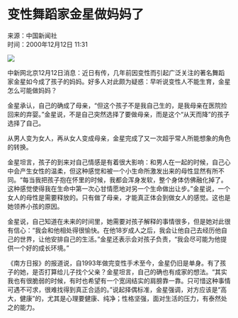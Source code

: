 # 变性舞蹈家金星做妈妈了

来源：中国新闻社  
时间：2000年12月12日 11:31  

![](http://club.adam.sina.com.cn/time.gif)

中新网北京12月12日消息：近日有传，几年前因变性而引起广泛关注的著名舞蹈家金星如今成了孩子的妈妈。好多人对此颇为疑惑：早听说变性人不能生育，金星怎么可能做妈妈？

金星承认，自己的确成了母亲，“但这个孩子不是我自己生的，是我母亲在医院捡回来的弃婴。”金星说，不是自己突然选择了要做母亲，而是这个“从天而降”的孩子选择了自己。

从男人变为女人，再从女人变成母亲，金星完成了又一次超乎常人所能想象的角色的转换。

金星坦言，孩子的到来对自己情感是有着很大影响：和男人在一起的时候，自己心中会产生女性的温柔，但这种感觉和被一个小生命所激发出来的母性显然有所不同。“每当我把孩子抱在怀里的时候，我都会浑身发软，整个身体仿佛融化掉了。这种感觉使得我在生命中第一次心甘情愿地对另一个生命做出让步。”金星说，一个女人的母性是需要释放的。只有做了母亲，才能真正体会到做女人的感觉。这也是她领养小孩的原因。

金星说，自己知道在未来的时间里，她需要对孩子解释的事情很多，但是她对此很有信心：“我会和他相处得很愉快。在他18岁成人之后，我会让他自己去经历他自己的世界，让他安排自己的生活。”金星还表示会对孩子负责，“我会尽可能为他提供一个好的成长环境。”

《南方日报》的报道说，自1993年做完变性手术至今，金星仍旧是单身。有了孩子的她，是否打算给儿子找个父亲？金星坦言，自己的确也有成家的想法。“其实我也有很脆弱的时候，有时也希望有一个宽阔结实的肩膀靠一靠。只可惜这种事情可遇不可求，很难找得到真正合适的。”说起择偶标准，金星强调，对方应该是“高大，健康”的，尤其是心理要健康、纯净；性格坚强，面对生活的压力，有泰然处之的能力。